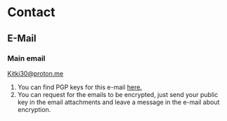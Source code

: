 # Contact

## E-Mail
### Main email
Kitki30@proton.me
1. You can find PGP keys for this e-mail [here.](https://github.com/Kitki30/Kitki30/blob/main/PGP/kitki30proton.asc)
2. You can request for the emails to be encrypted, just send your public key in the email attachments and leave a message in the e-mail about encryption.


